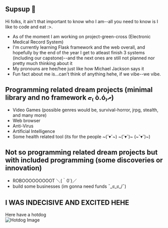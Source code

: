 ## Supsup 👋
Hi folks, it ain't that important to know who I am--all you need to know is I like to code and eat :>.

- As of the moment I am working on project-green-cross (Electronic Medical Record System)
- I'm currently learning Flask framework and the web overall, and hopefully by the end of the year I get to atleast finish 3 systems (including our capstone)--and the next ones are still not planned nor pretty much thinking about it
- My pronouns are hee/hee just like how Michael Jackson says it
- Fun fact about me is...can't think of anything hehe, if we vibe--we vibe.

## Programming related dream projects (minimal library and no framework ޏ₍ ὸ.ό₎ރ)
- Video Games (possible genres would be, survival-horror, jrpg, stealth, and many more)
- Web browser
- Anti-Virus
- Artificial Intelligence
- Some health related tool (its for the people ~(˘▾˘~) ~(˘▾˘)~ (~˘▾˘)~)

## Not so programming related dream projects but with included programming (some discoveries or innovation)
- ROBOOOOOOOOOT ＼(｀0´)／
- build some businesses (im gonna need funds ¯\_ಠ_ಠ_/¯)

## I WAS INDECISIVE AND EXCITED HEHE

Here have a hotdog <br>
![Hotdog Image](https://media0.giphy.com/media/l1K9Dcy7ww0CW3JHq/200.gif?cid=6c09b952gia9oce5vkocxn6jmisw79k1iiyj3b3g35q273we&ep=v1_gifs_search&rid=200.gif&ct=g)
<!--
**n-ginan/n-ginan** is a ✨ _special_ ✨ repository because its `README.md` (this file) appears on your GitHub profile.

Here are some ideas to get you started:

- 🔭 I’m currently working on ...
- 🌱 I’m currently learning ...
- 👯 I’m looking to collaborate on ...
- 🤔 I’m looking for help with ...
- 💬 Ask me about ...
- 📫 How to reach me: ...
- 😄 Pronouns: ...
- ⚡ Fun fact: ...
-->
